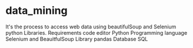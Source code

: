 # data_mining
 It's the process to access web data using beautifulSoup and Selenium python Libraries. 
 Requirements 
 code editor 
 Python Programming language
 Selenium and BeauitfulSoup Library 
 pandas 
 Database SQL
